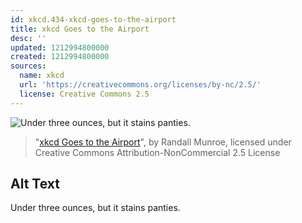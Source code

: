 ```yaml
---
id: xkcd.434-xkcd-goes-to-the-airport
title: xkcd Goes to the Airport
desc: ''
updated: 1212994800000
created: 1212994800000
sources:
  name: xkcd
  url: 'https://creativecommons.org/licenses/by-nc/2.5/'
  license: Creative Commons 2.5
---
```

![Under three ounces, but it stains panties.](https://imgs.xkcd.com/comics/xkcd_goes_to_the_airport.png)
> "[xkcd Goes to the Airport](https://xkcd.com/434/)", by Randall Munroe, licensed under Creative Commons Attribution-NonCommercial 2.5 License

## Alt Text
Under three ounces, but it stains panties.
